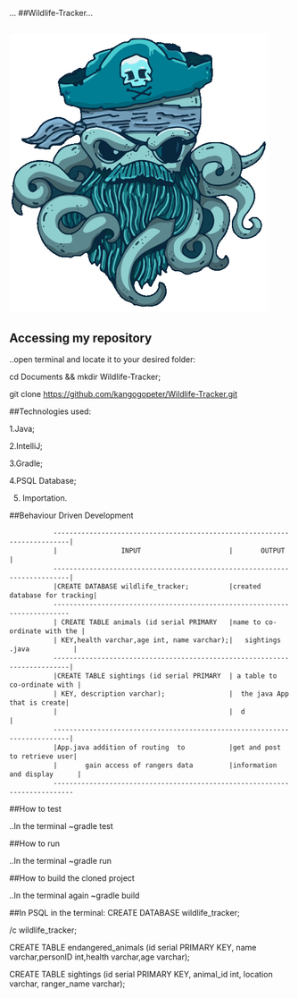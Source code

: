 ...
##Wildlife-Tracker...


## ![Animals](https://github.com/kangogopeter/Wildlife-Tracker/blob/master/src/main/resources/public/images/logo.gif)

## Accessing my repository
..open terminal and locate it to your desired folder:

cd Documents && mkdir Wildlife-Tracker;

git clone https://github.com/kangogopeter/Wildlife-Tracker.git

##Technologies used:

1.Java;

2.IntelliJ;

3.Gradle;

4.PSQL Database;

 5. Importation.

##Behaviour Driven Development


               --------------------------------------------------------------------------|
               |                INPUT                      |       OUTPUT                |
               --------------------------------------------------------------------------|
               |CREATE DATABASE wildlife_tracker;          |created database for tracking|
               --------------------------------------------------------------------------
               | CREATE TABLE animals (id serial PRIMARY   |name to co-ordinate with the |
               | KEY,health varchar,age int, name varchar);|   sightings .java           |
               --------------------------------------------------------------------------|
               |CREATE TABLE sightings (id serial PRIMARY  | a table to co-ordinate with |
               | KEY, description varchar);                |  the java App that is create|
               |                                           |  d                          |
               --------------------------------------------------------------------------|
               |App.java addition of routing  to           |get and post to retrieve user|
               |       gain access of rangers data         |information and display      |
               ---------------------------------------------------------------------------

##How to test

..In the terminal
~gradle test

##How to run

..In the terminal
~gradle run

##How to build the cloned project

..In the terminal again
~gradle build



##In PSQL in the terminal:
CREATE DATABASE wildlife_tracker;

/c wildlife_tracker;

CREATE TABLE endangered_animals (id serial PRIMARY KEY, name varchar,personID int,health varchar,age varchar);

CREATE TABLE sightings (id serial PRIMARY KEY, animal_id int, location varchar, ranger_name varchar);
